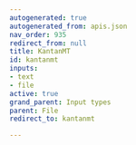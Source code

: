 ```yaml
---
autogenerated: true
autogenerated_from: apis.json
nav_order: 935
redirect_from: null
title: KantanMT
id: kantanmt
inputs:
- text
- file
active: true
grand_parent: Input types
parent: File
redirect_to: kantanmt

---
```


